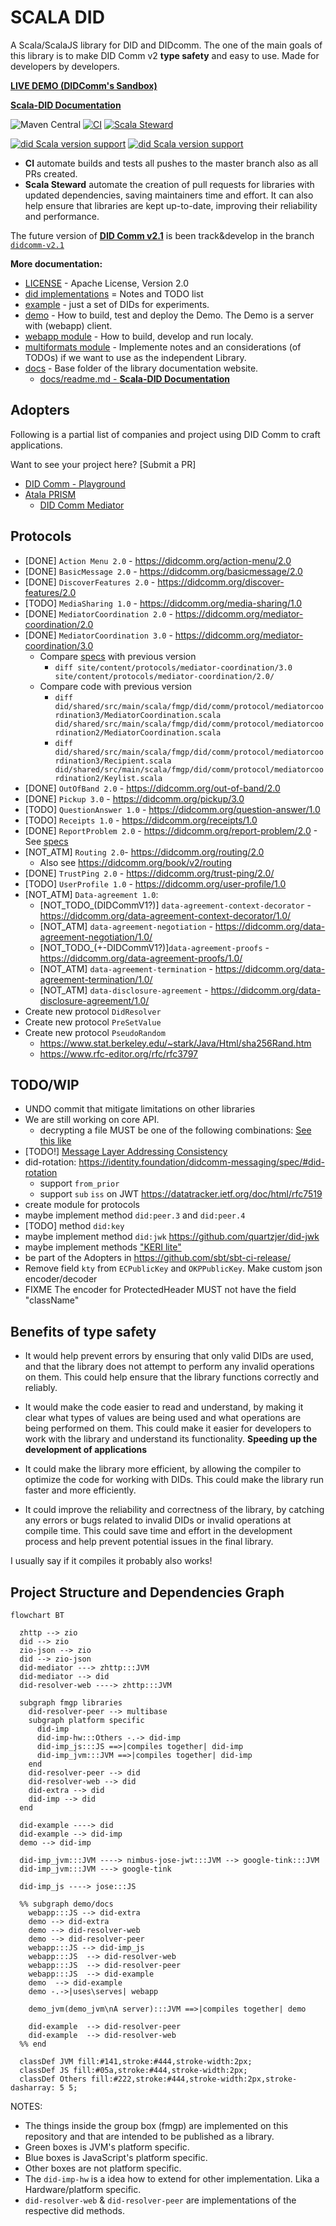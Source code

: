# SCALA DID

A Scala/ScalaJS library for DID and DIDcomm.
The one of the main goals of this library is to make DID Comm v2 **type safety** and easy to use.
Made for developers by developers.

[**LIVE DEMO (DIDComm's Sandbox)**](https://did.fmgp.app/)

[**Scala-DID Documentation**](./docs/readme.md)

![Maven Central](https://img.shields.io/maven-central/v/app.fmgp/did_3)
[![CI](https://github.com/FabioPinheiro/scala-did/actions/workflows/ci.yml/badge.svg)](https://github.com/FabioPinheiro/scala-did/actions/workflows/ci.yml)
[![Scala Steward](https://github.com/FabioPinheiro/scala-did/actions/workflows/scala-steward.yml/badge.svg)](https://github.com/FabioPinheiro/scala-did/actions/workflows/scala-steward.yml)

[![did Scala version support](https://index.scala-lang.org/fabiopinheiro/scala-did/did/latest-by-scala-version.svg?platform=jvm)](https://index.scala-lang.org/fabiopinheiro/scala-did/did)
[![did Scala version support](https://index.scala-lang.org/fabiopinheiro/scala-did/did/latest-by-scala-version.svg?platform=sjs1)](https://index.scala-lang.org/fabiopinheiro/scala-did/did)

 - **CI** automate builds and tests all pushes to the master branch also as all PRs created.
 - **Scala Steward** automate the creation of pull requests for libraries with updated dependencies, saving maintainers time and effort. It can also help ensure that libraries are kept up-to-date, improving their reliability and performance.

The future version of [**DID Comm v2.1**](https://identity.foundation/didcomm-messaging/spec/v2.1/) is been track&develop in the branch [`didcomm-v2.1`](https://github.com/FabioPinheiro/scala-did/tree/didcomm-v2.1)

**More documentation:**
- [LICENSE](LICENSE) - Apache License, Version 2.0
- [did implementations](did-imp/README.md) = Notes and TODO list
- [example](did-example/README.md) - just a set of DIDs for experiments.
- [demo](demo/README.md) - How to build, test and deploy the Demo. The Demo is a server with (webapp) client.  
- [webapp module](webapp/README.md) - How to build, develop and run localy.
- [multiformats module](multiformats/README.md) - Implemente notes and an considerations (of TODOs) if we want to use as the independent Library.
- [docs](docs/) - Base folder of the library documentation website.
  - [docs/readme.md - **Scala-DID Documentation**](docs/readme.md)

## Adopters

Following is a partial list of companies and project using DID Comm to craft applications.

Want to see your project here? [Submit a PR]

- [DID Comm - Playground](https://did.fmgp.app/)
- [Atala PRISM](https://atalaprism.io/)
  - [DID Comm Mediator](https://github.com/input-output-hk/atala-prism-mediator)

## Protocols

- [DONE] `Action Menu 2.0` - https://didcomm.org/action-menu/2.0
- [DONE] `BasicMessage 2.0` - https://didcomm.org/basicmessage/2.0
- [DONE] `DiscoverFeatures 2.0` - https://didcomm.org/discover-features/2.0
- [TODO] `MediaSharing 1.0` - https://didcomm.org/media-sharing/1.0
- [DONE] `MediatorCoordination 2.0` - https://didcomm.org/mediator-coordination/2.0
- [DONE] `MediatorCoordination 3.0` - https://didcomm.org/mediator-coordination/3.0
  - Compare [specs](https://github.com/decentralized-identity/didcomm.org/tree/main) with previous version
    - `diff site/content/protocols/mediator-coordination/3.0 site/content/protocols/mediator-coordination/2.0/`
  - Compare code with previous version
    - `diff did/shared/src/main/scala/fmgp/did/comm/protocol/mediatorcoordination3/MediatorCoordination.scala did/shared/src/main/scala/fmgp/did/comm/protocol/mediatorcoordination2/MediatorCoordination.scala`
    - `diff did/shared/src/main/scala/fmgp/did/comm/protocol/mediatorcoordination3/Recipient.scala did/shared/src/main/scala/fmgp/did/comm/protocol/mediatorcoordination2/Keylist.scala`
- [DONE] `OutOfBand 2.0` - https://didcomm.org/out-of-band/2.0
- [DONE] `Pickup 3.0` - https://didcomm.org/pickup/3.0
- [TODO] `QuestionAnswer 1.0` - https://didcomm.org/question-answer/1.0
- [TODO] `Receipts 1.0` - https://didcomm.org/receipts/1.0
- [DONE] `ReportProblem 2.0` - https://didcomm.org/report-problem/2.0 - See [specs](https://identity.foundation/didcomm-messaging/spec/#problem-reports)
- [NOT_ATM] `Routing 2.0`- https://didcomm.org/routing/2.0
  - Also see https://didcomm.org/book/v2/routing
- [DONE] `TrustPing 2.0` - https://didcomm.org/trust-ping/2.0/
- [TODO] `UserProfile 1.0` - https://didcomm.org/user-profile/1.0
- [NOT_ATM] `Data-agreement 1.0`:
  - [NOT_TODO_(DIDCommV1?)] `data-agreement-context-decorator` - https://didcomm.org/data-agreement-context-decorator/1.0/
  - [NOT_ATM] `data-agreement-negotiation` - https://didcomm.org/data-agreement-negotiation/1.0/
  - [NOT_TODO_(+-DIDCommV1?)]`data-agreement-proofs` - https://didcomm.org/data-agreement-proofs/1.0/
  - [NOT_ATM] `data-agreement-termination` - https://didcomm.org/data-agreement-termination/1.0/
  - [NOT_ATM] `data-disclosure-agreement` - https://didcomm.org/data-disclosure-agreement/1.0/
- Create new protocol `DidResolver`
- Create new protocol `PreSetValue`
- Create new protocol `PseudoRandom`
  - https://www.stat.berkeley.edu/~stark/Java/Html/sha256Rand.htm
  - https://www.rfc-editor.org/rfc/rfc3797

## TODO/WIP

- UNDO commit that mitigate limitations on other libraries
- We are still working on core API.
  - decrypting a file MUST be one of the following combinations: [See this like](https://identity.foundation/didcomm-messaging/spec/#iana-media-types)
- [TODO!] [Message Layer Addressing Consistency](https://identity.foundation/didcomm-messaging/spec/#message-layer-addressing-consistency)
- did-rotation: https://identity.foundation/didcomm-messaging/spec/#did-rotation
  - support `from_prior`
  - support `sub` `iss` on JWT https://datatracker.ietf.org/doc/html/rfc7519
- create module for protocols
- maybe implement method `did:peer.3` and `did:peer.4`
- [TODO] method `did:key`
- maybe implement method `did:jwk` https://github.com/quartzjer/did-jwk
- maybe implement methods ["KERI lite"](https://docs.google.com/presentation/d/1ksqVxeCAvqLjr67htWZ4JYaSnI8TUZIO7tDMF5npHTo/edit#slide=id.g1ca1fd90f33_0_0)
- be part of the Adopters in https://github.com/sbt/sbt-ci-release/
- Remove field `kty` from `ECPublicKey` and `OKPPublicKey`. Make custom json encoder/decoder
- FIXME The encoder for ProtectedHeader MUST not have the field "className"

## Benefits of type safety

- It would help prevent errors by ensuring that only valid DIDs are used, and that the library does not attempt to perform any invalid operations on them. This could help ensure that the library functions correctly and reliably.

- It would make the code easier to read and understand, by making it clear what types of values are being used and what operations are being performed on them. This could make it easier for developers to work with the library and understand its functionality. **Speeding up the development of applications**

- It could make the library more efficient, by allowing the compiler to optimize the code for working with DIDs. This could make the library run faster and more efficiently.

- It could improve the reliability and correctness of the library, by catching any errors or bugs related to invalid DIDs or invalid operations at compile time. This could save time and effort in the development process and help prevent potential issues in the final library.

I usually say if it compiles it probably also works! 

## Project Structure and Dependencies Graph

```mermaid
flowchart BT

  zhttp --> zio
  did --> zio
  zio-json --> zio
  did --> zio-json
  did-mediator ---> zhttp:::JVM
  did-mediator --> did 
  did-resolver-web ----> zhttp:::JVM

  subgraph fmgp libraries
    did-resolver-peer --> multibase
    subgraph platform specific
      did-imp
      did-imp-hw:::Others -.-> did-imp
      did-imp_js:::JS ==>|compiles together| did-imp
      did-imp_jvm:::JVM ==>|compiles together| did-imp
    end
    did-resolver-peer --> did
    did-resolver-web --> did
    did-extra --> did
    did-imp --> did
  end

  did-example ----> did
  did-example --> did-imp
  demo --> did-imp 

  did-imp_jvm:::JVM ----> nimbus-jose-jwt:::JVM --> google-tink:::JVM
  did-imp_jvm:::JVM ---> google-tink

  did-imp_js ----> jose:::JS

  %% subgraph demo/docs
    webapp:::JS --> did-extra
    demo --> did-extra
    demo --> did-resolver-web
    demo --> did-resolver-peer
    webapp:::JS --> did-imp_js
    webapp:::JS  --> did-resolver-web
    webapp:::JS  --> did-resolver-peer
    webapp:::JS  --> did-example
    demo  --> did-example
    demo -.->|uses\serves| webapp

    demo_jvm(demo_jvm\nA server):::JVM ==>|compiles together| demo

    did-example  --> did-resolver-peer
    did-example  --> did-resolver-web
  %% end

  classDef JVM fill:#141,stroke:#444,stroke-width:2px;
  classDef JS fill:#05a,stroke:#444,stroke-width:2px;
  classDef Others fill:#222,stroke:#444,stroke-width:2px,stroke-dasharray: 5 5;

```

NOTES:

- The things inside the group box (fmgp) are implemented on this repository and that are intended to be published as a library.
- Green boxes is JVM's platform specific.
- Blue boxes is JavaScript's platform specific.
- Other boxes are not platform specific.
- The `did-imp-hw` is a idea how to extend for other implementation. Lika a Hardware/platform specific.
- `did-resolver-web` & `did-resolver-peer` are implementations of the respective did methods.

